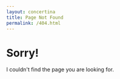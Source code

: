 ```yaml
---
layout: concertina
title: Page Not Found
permalink: /404.html
---
```


Sorry!
=======



I couldn't find the page you are looking for.


